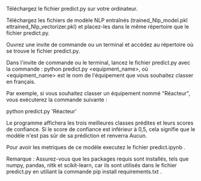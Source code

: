 Téléchargez le fichier predict.py sur votre ordinateur.

Téléchargez les fichiers de modèle NLP entraînés (trained_Nlp_model.pkl ettrained_Nlp_vectorizer.pkl) et placez-les dans le même répertoire que le fichier predict.py.

Ouvrez une invite de commande ou un terminal et accédez au répertoire où se trouve le fichier predict.py.

Dans l'invite de commande ou le terminal, lancez le fichier predict.py avec la commande : python predict.py <equipment_name>, où <equipment_name> est le nom de l'équipement que vous souhaitez classer en français.

Par exemple, si vous souhaitez classer un équipement nommé "Réacteur", vous exécuterez la commande suivante :

python predict.py 'Réacteur'

Le programme affichera les trois meilleures classes prédites et leurs scores de confiance. Si le score de confiance est inférieur à 0,5, cela signifie que le modèle n'est pas sûr de sa prédiction et renverra Aucun.

Pour avoir les metriques de ce modéle executez le fichier predict.ipynb .

Remarque : Assurez-vous que les packages requis sont installés, tels que numpy, pandas, nltk et scikit-learn, car ils sont utilisés dans le fichier predict.py en utiliant la commande pip install requirements.txt .